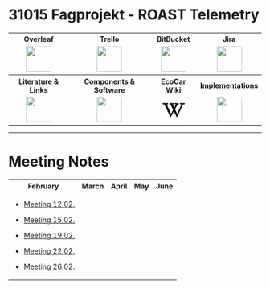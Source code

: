 # 31015 Fagprojekt - ROAST Telemetry

<table style="text-align: center; width:100%" >
  <tr>
    <th style="text-align: center; width:(100/4)%">Overleaf</th>
    <th style="text-align: center; width:(100/4)%">Trello</th>
    <th style="text-align: center; width:(100/4)%">BitBucket</th>
    <th style="text-align: center; width:(100/4)%">Jira</th>
  </tr>
  <tr>
    <td style="text-align: center"> <a href="https://www.overleaf.com/project/602635b948e4260c4d50d582"> <img border="0" src="https://cdn.overleaf.com/img/ol-brand/overleaf_og_logo.png" width="50" height="50"> </a> </td>
    <td style="text-align: center"> <a href="https://trello.com/31015fagprojektelektroteknologigroup7/home"> <img border="0" src="https://encrypted-tbn0.gstatic.com/images?q=tbn:ANd9GcQJHNFZpUwJriI-BJL8yI4ND9OfW6uAEWvz0A&usqp=CAU" width="50" height="50"> </a> </td>
    <td style="text-align: center"> <a href="https://bitbucket.org/dtucar/ecocar-solar/src"> <img border="0" src="https://encrypted-tbn0.gstatic.com/images?q=tbn:ANd9GcTDNgciuROD6Bc5aQ3lTapXG5fSUVKS6mcZlQ&usqp=CAU" width="50" height="50"> </a> </td>
    <td style="text-align: center"> <a href="https://jira.dtucar.com/secure/Dashboard.jspa"> <img border="0" src="https://encrypted-tbn0.gstatic.com/images?q=tbn:ANd9GcSzVSXn5Ra-QlTUKpbRqWyiRDBx1aJV0lKfwg&usqp=CAU" width="50" height="50"> </a> </td>
  </tr>
  <tr>
    <th style="text-align: center">Literature & Links</th>
    <th style="text-align: center">Components & Software</th>
    <th style="text-align: center">EcoCar Wiki</th>
    <th style="text-align: center">Implementations</th>
  </tr>
  <tr>
    <td style="text-align: center"> <a href="documentation/literature.md"> <img border="0" src="https://static.thenounproject.com/png/251053-200.png" width="50" height="50"> </a> </td>
    <td style="text-align: center"> <a href="documentation/components.md"> <img border="0" src="https://encrypted-tbn0.gstatic.com/images?q=tbn:ANd9GcSJIyUJLYjAW1EF-5cv5lt_mT8VVFh0rgjwmA&usqp=CAU" width="50" height="50"> </a> </td>
    <td style="text-align: center"> <a href="https://dtucar.com/wiki/index.php?title=Main_Page"> <img border="0" src="documentation/resources/wikipedia_PNG35.png" width="50" height="50"> </a> </td>
    <td style="text-align: center"> <a href="documentation/implementations.md"> <img border="0" src="https://static.thenounproject.com/png/712681-200.png" width="50" height="50"> </a> </td>
  </tr>
</table> 

---

# Meeting Notes

<table>
<tr><th style='text-align:center'>
February 
</th><th style='text-align:center'> 
March
</th><th style='text-align:center'>
April
</th><th style='text-align:center'>
May
</th><th style='text-align:center'>
June
</th></tr style='text-align:center'>
<tr><td>

- [Meeting 12.02.](documentation/meetingnotes/meeting12_02.md)

- [Meeting 15.02.](documentation/meetingnotes/meeting15_02.md)

- [Meeting 19.02.](documentation/meetingnotes/meeting19_02.md)

- [Meeting 22.02.](documentation/meetingnotes/meeting22_02.md)

- [Meeting 26.02.](documentation/meetingnotes/meeting26_02.md)

</td><td>

</td><td>

</td><td>

</td><td>

</td></tr> </table>
